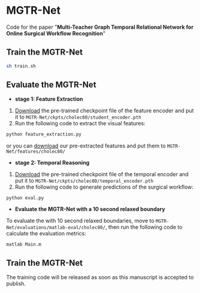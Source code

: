 # MGTR-Net

Code for the paper "**Multi-Teacher Graph Temporal Relational Network for Online Surgical Workflow Recognition**"


## Train the MGTR-Net
```bash
sh train.sh
```


## Evaluate the MGTR-Net

- **stage 1: Feature Extraction**

1. [Download](https://drive.google.com/drive/folders/1Rg8B1soyGkr0-24zI0o6BowZIbNvBcTj?usp=share_link) the pre-trained checkpoint file of the feature encoder and put it to `MGTR-Net/ckpts/cholec80/student_encoder.pth`
2. Run the following code to extract the visual features: 

```bash
python feature_extraction.py
```

or you can [download](https://drive.google.com/drive/folders/1TzmSUc2W_BBP5qB1NcP1Defc4C2XbfPl?usp=share_link) our pre-extracted features and put them to `MGTR-Net/features/cholec80/`



- **stage 2: Temporal Reasoning**

1. [Download](https://drive.google.com/drive/folders/1Rg8B1soyGkr0-24zI0o6BowZIbNvBcTj?usp=share_link) the pre-trained checkpoint file of the temporal encoder and put it to `MGTR-Net/ckpts/cholec80/temporal_encoder.pth`
2. Run the following code to generate predictions of the surgical workflow:

```
python eval.py
```



- **Evaluate the MGTR-Net with a 10 second relaxed boundary**

To evaluate the with 10 second relaxed boundaries, move to `MGTR-Net/evaluations/matlab-eval/cholec80/`, then run the following code to calculate the evaluation metrics:

```
matlab Main.m
```



## Train the MGTR-Net

The training code will be released as soon as this manuscript is accepted to publish.


